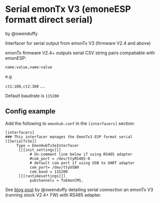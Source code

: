 # Serial emonTx V3 (emoneESP formatt direct serial)

by @owenduffy

Interfacer for serial output from emonTx V3 (firmware V2.4 and above)

emonTx firmware V2.4+ outputs serial CSV string pairs compatiable with emonESP:

`name:value,name:value`

e.g

`ct1:100,ct2:300` ....

Default baudrate is `115200`


## Config example

Add the following to `emonhub.conf` in the `[interfacers]` section:


```
[interfacers]
### This interfacer manages the EmonTx3 ESP format serial
[[SerialTx3e]]
     Type = EmonHubTx3eInterfacer
      [[[init_settings]]]
           # Un-comment line below if using RS485 adapter
           #com_port = /dev/ttyRS485-0
           # default com port if using USB to UART adapter
           com_port= /dev/ttyUSB0
           com_baud = 115200
      [[[runtimesettings]]]
           pubchannels = ToEmonCMS,
```

See [blog post](http://owenduffy.net/blog/?p=9942) by @owenduffy detailing serial connection an emonTx V3 (running stock V2.4+ FW) with RS485 adapter.

